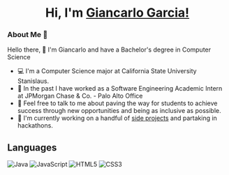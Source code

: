 <h1 align="center" >Hi, I'm <a href="https://www.linkedin.com/in/giancarlo-garcia/" target="_blank"> Giancarlo Garcia! </a>

### About Me 🙂
Hello there, 👋 I'm Giancarlo and have a Bachelor's degree in Computer Science

- 💻 I'm a Computer Science major at California State University Stanislaus.
- :briefcase: In the past I have worked as a Software Engineering Academic Intern at JPMorgan Chase & Co. - Palo Alto Office
- 💬 Feel free to talk to me about paving the way for students to achieve success through new opportunities and being as inclusive as possible.
- 🔨 I'm currently working on a handful of [side projects](https://www.notion.so/Personal-Blog-Todo-List-0fc9641270ff40a3957312adcb7f877f) and partaking in hackathons.

## Languages
![Java](https://img.shields.io/badge/-java-E34A86?style=flat-square&logo=java)
![JavaScript](https://img.shields.io/badge/-JavaScript-black?style=flat-square&logo=javascript)
![HTML5](https://img.shields.io/badge/-HTML5-E34F26?style=flat-square&logo=html5&logoColor=white)
![CSS3](https://img.shields.io/badge/-CSS3-1572B6?style=flat-square&logo=css3)

